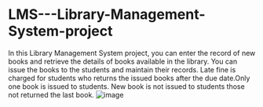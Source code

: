 # LMS---Library-Management-System-project
In this Library Management System project, you can enter the record of new books and retrieve the details of books available in the library. You can issue the books to the students and maintain their records. Late fine is charged for students who returns the issued books after the due date.Only one book is issued to students. New book is not issued to students those not returned the last book.
![image](https://user-images.githubusercontent.com/68904240/149930820-6bd081aa-ada6-4229-ad29-74b5f8a4a80b.png)
